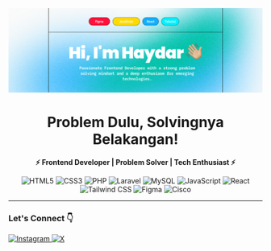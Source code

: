 

![header](img/header.png)

###
<h1 align="center">Problem Dulu, Solvingnya Belakangan!</h1>

<p align="center">
  <b>⚡️ Frontend Developer | Problem Solver | Tech Enthusiast ⚡️</b>
</p>

<p align="center">
  <img src="https://img.shields.io/badge/HTML5-E34F26?style=for-the-badge&logo=html5&logoColor=white" alt="HTML5" />
  <img src="https://img.shields.io/badge/CSS3-1572B6?style=for-the-badge&logo=css3&logoColor=white" alt="CSS3" />
  <img src="https://img.shields.io/badge/PHP-777BB4?style=for-the-badge&logo=php&logoColor=white" alt="PHP" />
  <img src="https://img.shields.io/badge/Laravel-FF2D20?style=for-the-badge&logo=laravel&logoColor=white" alt="Laravel" />
  <img src="https://img.shields.io/badge/MySQL-005C84?style=for-the-badge&logo=mysql&logoColor=white" alt="MySQL" />
  <img src="https://img.shields.io/badge/JavaScript-323330?style=for-the-badge&logo=javascript&logoColor=F7DF1E" alt="JavaScript" />
  <img src="https://img.shields.io/badge/React-20232A?style=for-the-badge&logo=react&logoColor=61DAFB" alt="React" />
  <img src="https://img.shields.io/badge/Tailwind_CSS-38B2AC?style=for-the-badge&logo=tailwind-css&logoColor=white" alt="Tailwind CSS" />
  <img src="https://img.shields.io/badge/Figma-DC2525?style=for-the-badge&logo=figma&logoColor=white" alt="Figma" />
  <img src="https://img.shields.io/badge/CISCO-1BA0D7?style=for-the-badge&logo=cisco&logoColor=white" alt="Cisco" />
</p>

---
<h3> Let's Connect 👇 </h3>
<p align="left">
  <a href="https://instagram.com/hydarlm">
    <img src="https://img.shields.io/badge/Instagram-%23E4405F.svg?&style=for-the-badge&logo=instagram&logoColor=white" alt="Instagram" height="30" />
  </a>
  <a href="https://x.com/hydarlm_">
    <img src="https://img.shields.io/badge/X-%230077B5.svg?&style=for-the-badge&logo=x&logoColor=white" alt="X" height="30" />
  </a>
</p>